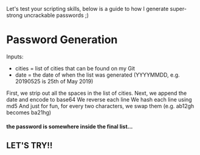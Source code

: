 Let's test your scripting skills, below is a guide to how I generate super-strong uncrackable passwords ;)

# Password Generation 
Inputs:
- cities = list of cities that can be found on my Git
- date = the date of when the list was generated (YYYYMMDD, e.g. 20190525 is 25th of May 2019)

First, we strip out all the spaces in the list of cities.
Next, we append the date and encode to base64
We reverse each line
We hash each line using md5
And just for fun, for every two characters, we swap them (e.g. ab12gh becomes ba21hg)

#### the password is somewhere inside the final list...

## LET'S TRY!!

